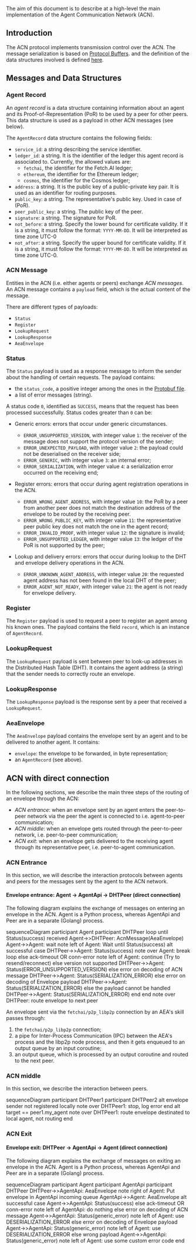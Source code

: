 
The aim of this document is to describe at a high-level
the main implementation of the Agent Communication Network (ACN).

## Introduction

The ACN protocol implements transmission control over the ACN.
The message serialization is based on 
<a href="https://developers.google.com/protocol-buffers" target="_blank">Protocol Buffers</a>.
and the definition of the data structures involved is defined
<a href="https://github.com/fetchai/agents-aea/blob/develop/libs/go/libp2p_node/acn/acn_message.proto" target="_blank">here</a>.

## Messages and Data Structures

### Agent Record

An _agent record_ is a data structure containing information about an
agent and its Proof-of-Representation (PoR) to be used by a peer for other peers.
This data structure is used as a payload in other ACN messages (see below).

The `AgentRecord` data structure contains the following fields:

- `service_id`: a string describing the service identifier.
- `ledger_id`: a string. It is the identifier of the ledger 
    this agent record is associated to.
    Currently, the allowed values are:
    - `fetchai`, the identifier for the Fetch.AI ledger;
    - `ethereum`, the identifier for the Ethereum ledger;
    - `cosmos`, the identifier for the Cosmos ledger;
- `address`: a string. It is the public key of a public-private key pair.
    It is used as an identifier for routing purposes.
- `public_key`: a string. The representative's public key. Used in case of (PoR).
- `peer_public_key`: a string. The public key of the peer.
- `signature`: a string. The signature for PoR.
- `not_before`: a string. Specify the lower bound for certificate validity.
    If it is a string, it must follow the format: `YYYY-MM-DD`. It will be interpreted as time zone UTC-0
- `not_after`: a string. Specify the upper bound for certificate validity. 
    If it is a string, it must follow the format: `YYYY-MM-DD`. It will be interpreted as time zone UTC-0.


### ACN Message

Entities in the ACN (i.e. either agents or peers) exchange _ACN messages_.
An ACN message contains a `payload` field,
which is the actual content of the message.

There are different types of payloads:

- `Status`
- `Register`
- `LookupRequest`
- `LookupResponse`
- `AeaEnvelope`

### Status

The `Status` payload is used as a response message to inform 
the sender about the handling of certain requests.
The payload contains:

- the `status_code`, a positive integer among the ones in the 
  <a href="https://github.com/fetchai/agents-aea/blob/develop/libs/go/libp2p_node/acn/acn_message.proto" target="_blank">Protobuf file</a>.
- a list of error messages (string).

A status code `0`, identified as `SUCCESS`, 
means that the request has been processed successfully.
Status codes greater than `0` can be:

- Generic errors: errors that occur under generic circumstances.

    - `ERROR_UNSUPPORTED_VERSION`, with integer value `1`: the receiver of the message
         does not support the protocol version of the sender;
    - `ERROR_UNEXPECTED_PAYLOAD`, with integer value `2`: the payload could not be
         deserialised on the receiver side;
    - `ERROR_GENERIC`, with integer value `3`: an internal error;
    - `ERROR_SERIALIZATION`, with integer value `4`: a serialization error occurred
         on the receiving end;

- Register errors: errors that occur during agent registration operations in the ACN. 

    - `ERROR_WRONG_AGENT_ADDRESS`, with integer value `10`:
         the PoR by a peer from another peer does not match the destination address of
         the envelope to be routed by the receiving peer.
    - `ERROR_WRONG_PUBLIC_KEY`, with integer value `11`: the
         representative peer public key does not match the one in the agent record;
    - `ERROR_INVALID_PROOF`, with integer value `12`: the signature is invalid;
    - `ERROR_UNSUPPORTED_LEDGER`, with integer value `13`: the ledger of the PoR is not supported by the peer;

- Lookup and delivery errors: errors that occur during lookup to the DHT and envelope delivery operations in the ACN.
  
    - `ERROR_UNKNOWN_AGENT_ADDRESS`, with integer value `20`: the requested agent address has not been found in the local DHT of the peer;
    - `ERROR_AGENT_NOT_READY`, with integer value `21`: the agent is not ready for envelope delivery.


### Register

The `Register` payload is used to request a peer to register an agent among his known ones.
The payload contains the field `record`, which is an instance of `AgentRecord`.

### LookupRequest

The `LookupRequest` payload is sent between peer to look-up addresses in the Distributed Hash Table (DHT).
It contains the agent address (a string) that the sender needs to correctly route an envelope.

### LookupResponse

The `LookupResponse` payload is the response sent by a peer that received a `LookupRequest`.

### AeaEnvelope

The `AeaEnvelope` payload contains the envelope sent by an agent and to be delivered to another agent.
It contains:

- `envelope`: the envelope to be forwarded, in byte representation;
- an `AgentRecord` (see above).


## ACN with direct connection

In the following sections, we describe the main three steps of the routing
of an envelope through the ACN:

- _ACN entrance_: when an envelope sent by an agent enters 
  the peer-to-peer network via the peer the agent is connected to
  i.e. agent-to-peer communication;
- _ACN middle_: when an envelope gets routed through the peer-to-peer network,
  i.e. peer-to-peer communication;
- _ACN exit_: when an envelope gets delivered to the receiving agent
  through its representative peer, i.e. peer-to-agent communication.
  

### ACN Entrance

In this section, we will describe the interaction protocols between agents and peers 
for the messages sent by the agent to the ACN network.

#### Envelope entrance: Agent -> AgentApi -> DHTPeer (direct connection)

The following diagram explains the exchange of messages on entering an envelope in the ACN.
Agent is a Python process, whereas AgentApi and Peer are in a separate (Golang) process.

<div class="mermaid">
    sequenceDiagram
        participant Agent
        participant DHTPeer
        loop until Status(success) received
            Agent->>DHTPeer: AcnMessage(AeaEnvelope)
            Agent->>Agent: wait
            note left of Agent: Wait until Status(success)
            alt successful case
                DHTPeer->>Agent: Status(success)
                note over Agent: break loop
            else ack-timeout OR conn-error
                note left of Agent: continue (Try to resend/reconnect)
            else version not supported
                DHTPeer->>Agent: Status(ERROR_UNSUPPORTED_VERSION)
            else error on decoding of ACN message
                DHTPeer->>Agent: Status(SERIALIZATION_ERROR)
            else error on decoding of Envelope payload
                DHTPeer->>Agent: Status(SERIALIZATION_ERROR)
            else the payload cannot be handled
                DHTPeer->>Agent: Status(SERIALIZATION_ERROR)
            end
        end
        note over DHTPeer: route envelope to next peer
</div>

An envelope sent via the `fetchai/p2p_libp2p` connection 
by an AEA's skill passes through:

1. the `fetchai/p2p_libp2p` connection; 
2. a pipe for Inter-Process Communication (IPC) between the AEA's process and the libp2p node process, and then
   it gets enqueued to an output queue by an input coroutine;
3. an output queue, which is processed by an output coroutine and routed to the next peer. 


### ACN middle

In this section, we describe the interaction between peers.


<div class="mermaid">
    sequenceDiagram
        participant DHTPeer1
        participant DHTPeer2
        alt envelope sender not registered locally
            note over DHTPeer1: stop, log error
        end
        alt target == peer1.my_agent
            note over DHTPeer1: route envelope destinated to <br/>local agent, not routing
        end

</div>

### ACN Exit

#### Envelope exit: DHTPeer -> AgentApi -> Agent (direct connection)

The following diagram explains the exchange of messages on exiting an envelope in the ACN.
Agent is a Python process, whereas AgentApi and Peer are in a separate (Golang) process.


<div class="mermaid">
    sequenceDiagram
        participant Agent
        participant AgentApi
        participant DHTPeer
        DHTPeer->>AgentApi: AeaEnvelope
        note right of Agent: Put envelope in AgentApi incoming queue
        AgentApi->>Agent: AeaEnvelope
        alt successful case
            Agent->>AgentApi: Status(success)
        else ack-timeout OR conn-error
            note left of AgentApi: do nothing
        else error on decoding of ACN message
            Agent->>AgentApi: Status(generic_error)
            note left of Agent: use DESERIALIZATION_ERROR
        else error on decoding of Envelope payload
            Agent->>AgentApi: Status(generic_error)
            note left of Agent: use DESERIALIZATION_ERROR
        else wrong payload
            Agent->>AgentApi: Status(generic_error)
            note left of Agent: use some custom error code
        end
</div>
